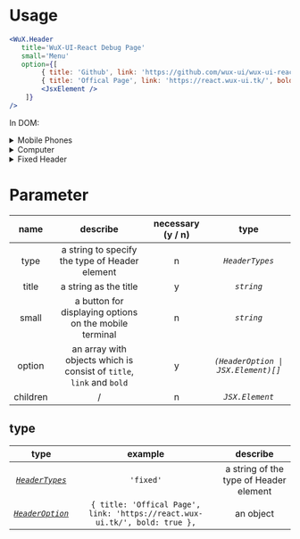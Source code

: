 # Usage

```jsx
<WuX.Header
   title='WuX-UI-React Debug Page'
   small='Menu'
   option={[
        { title: 'Github', link: 'https://github.com/wux-ui/wux-ui-react-docs' },
        { title: 'Offical Page', link: 'https://react.wux-ui.tk/', bold: true },
        <JsxElement />
    ]}
/>
```

In DOM: 
<details>
<summary>Mobile Phones</summary>

```wux-html-phone
<WuX.Header
    title='WuX-UI-React Debug Page'
    small='Menu'
    option={[
        { title: 'Github', link: 'https://github.com/wux-ui/wux-ui-react-docs' },
        { title: 'Offical Page', link: 'https://react.wux-ui.tk/', bold: true },
        <JsxElement />
    ]}
/>
:wux-html-phone
```

</details>

<details>
<summary>Computer</summary>

```wux-html-full
<WuX.Header
    title='WuX-UI-React Debug Page'
    small='Menu'
    option={[
        { title: 'Github', link: 'https://github.com/wux-ui/wux-ui-react-docs' },
        { title: 'Offical Page', link: 'https://react.wux-ui.tk/', bold: true },
        <JsxElement />
    ]}
/>
:wux-html-full
```

</details>

<details>
<summary>Fixed Header</summary>

```wux-html-full
<WuX.Header
    title='Fixed Header'
    small='Menu'
    option={[
        { title: 'Github', link: 'https://github.com/wux-ui/wux-ui-react-docs' },
        { title: 'Offical Page', link: 'https://react.wux-ui.tk/', bold: true },
    ]}
    type='fixed'
/>
:wux-html-full
```

</details>

# Parameter

name|describe|necessary (y / n)|type
:-:|:-:|:-:|:-:
type|a string to specify the type of Header element|n|*`HeaderTypes`*
title|a string as the title|y|*`string`*
small|a button for displaying options on the mobile terminal|n|*`string`*
option|an array with objects which is consist of `title`, `link` and `bold`|y|*`(HeaderOption \| JSX.Element)[]`*
children|/|n|*`JSX.Element`*

## type

type|example|describe
:-:|:-:|:-:
[*`HeaderTypes`*](../Types/Header.md#headertypes)|`'fixed'`|a string of the type of Header element
[*`HeaderOption`*](../Types/Header.md#headeroption)|`{ title: 'Offical Page', link: 'https://react.wux-ui.tk/', bold: true },`|an object